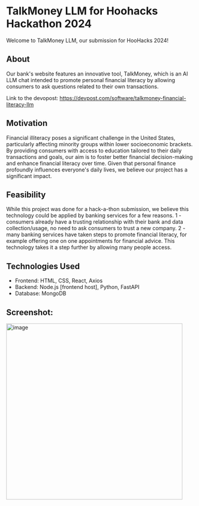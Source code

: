 # TalkMoney LLM for Hoohacks Hackathon 2024

Welcome to TalkMoney LLM, our submission for HooHacks 2024!

## About
Our bank's website features an innovative tool, TalkMoney, which is an AI LLM chat intended to promote personal financial literacy by allowing consumers to ask questions related to their own transactions. 

Link to the devopost:
https://devpost.com/software/talkmoney-financial-literacy-llm


## Motivation
Financial illiteracy poses a significant challenge in the United States, particularly affecting minority groups within lower socioeconomic brackets. By providing consumers with access to education tailored to their daily transactions and goals, our aim is to foster better financial decision-making and enhance financial literacy over time. Given that personal finance profoundly influences everyone's daily lives, we believe our project has a significant impact.

## Feasibility
While this project was done for a hack-a-thon submission, we believe this technology could be applied by banking services for a few reasons. 1 - consumers already have a trusting relationship with their bank and data collection/usage, no need to ask consumers to trust a new company. 2 - many banking services have taken steps to promote financial literacy, for example offering one on one appointments for financial advice. This technology takes it a step further by allowing many people access.


## Technologies Used
- Frontend: HTML, CSS, React, Axios
- Backend: Node.js [frontend host], Python, FastAPI
- Database: MongoDB


## Screenshot:
<img width="470" alt="image" src="https://github.com/hansapradhan/TalkMoneyLLM/assets/66682092/e5e2489c-ba31-44eb-9615-bbe4269d06f7">




